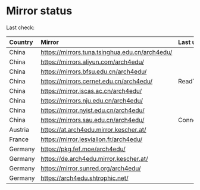<script src="./time.js"></script>
# Mirror status
Last check: <script type="text/javascript">localize(1749252247.8465192);</script>

|Country|Mirror|Last update|
|:------|:-----|:----------|
|China|https://mirrors.tuna.tsinghua.edu.cn/arch4edu/|<script type="text/javascript">localize(1749235692);</script>|
|China|https://mirrors.aliyun.com/arch4edu/|<script type="text/javascript">localize(1749192556);</script>|
|China|https://mirrors.bfsu.edu.cn/arch4edu/|<script type="text/javascript">localize(1749192556);</script>|
|China|https://mirrors.cernet.edu.cn/arch4edu/|ReadTimeout|
|China|https://mirror.iscas.ac.cn/arch4edu/|<script type="text/javascript">localize(1749192556);</script>|
|China|https://mirrors.nju.edu.cn/arch4edu/|<script type="text/javascript">localize(1749192556);</script>|
|China|https://mirror.nyist.edu.cn/arch4edu/|<script type="text/javascript">localize(1749192556);</script>|
|China|https://mirrors.sau.edu.cn/arch4edu/|ConnectionError|
|Austria|https://at.arch4edu.mirror.kescher.at/|<script type="text/javascript">localize(1749192556);</script>|
|France|https://mirror.lesviallon.fr/arch4edu/|<script type="text/javascript">localize(1749020703);</script>|
|Germany|https://pkg.fef.moe/arch4edu/|<script type="text/javascript">localize(1749192556);</script>|
|Germany|https://de.arch4edu.mirror.kescher.at/|<script type="text/javascript">localize(1749192556);</script>|
|Germany|https://mirror.sunred.org/arch4edu/|<script type="text/javascript">localize(1749192556);</script>|
|Germany|https://arch4edu.shtrophic.net/|<script type="text/javascript">localize(1749192556);</script>|

<script src="./tablefilter/tablefilter.js"></script>
<script src="./table.js"></script>